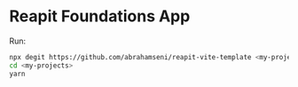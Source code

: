# Reapit Foundations App

Run:

```bash
npx degit https://github.com/abrahamseni/reapit-vite-template <my-projects>
cd <my-projects>
yarn
```
